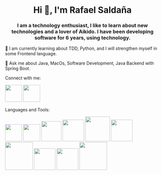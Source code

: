 
<!-- centralizar el h1 -->
<div align="center">
<h1>Hi 👋, I'm Rafael Saldaña</h1>
</div>
<h3 align="center">
I am a technology enthusiast, I like to learn about new technologies and a lover of Aikido. I have been developing software for 6 years, using technology.
</h3>
🌱 I am currently learning about TDD, Python, and I will strengthen myself in some Frontend language.

💬 Ask me about Java, MacOs, Software Development, Java Backend with Spring Boot.
<div>

Connect with me:


[<img height="55" src="/Users/rsaldana/Developer/Proyectos/Spring/rsaldanar/resources/linkedin.png" width="55"/>](https://www.linkedin.com/in/rafael-saldaña-richardson-8b4146b8)
[<img height="55" src="/Users/rsaldana/Developer/Proyectos/Spring/rsaldanar/resources/pngegg.png" width="55"/>](https://twitter.com/rsaldanar)
</div>

Languages and Tools:


[<img height="55" src="/Users/rsaldana/Developer/Proyectos/Spring/rsaldanar/resources/kisspng-logo-java-runtime-environment-programming-language-java-util-concurrentmodificationexception-Ãmer-5b6766ab5dba25.7100170215335031473839.png" width="55"/>](https://www.java.com/es/)
[<img height="55" src="/Users/rsaldana/Developer/Proyectos/Spring/rsaldanar/resources/clipart300342.png" width="55"/>](https://spring.io)
[<img height="65" src="/Users/rsaldana/Developer/Proyectos/Spring/rsaldanar/resources/pngwing.com.png" width="65"/>](https://www.openapis.org)
[<img height="70" src="/Users/rsaldana/Developer/Proyectos/Spring/rsaldanar/resources/pngwing.com-2.png" width="70"/>](https://www.postgresql.org)
[<img height="80" src="/Users/rsaldana/Developer/Proyectos/Spring/rsaldanar/resources/pngwing.com-3.png" width="80"/>](https://www.oracle.com)
[<img height="70" src="/Users/rsaldana/Developer/Proyectos/Spring/rsaldanar/resources/pngwing.com-4.png" width="70"/>](https://www.mysql.com)
[<img height="90" src="/Users/rsaldana/Developer/Proyectos/Spring/rsaldanar/resources/pngwing.com-5.png" width="90"/>](https://www.microsoft.com/en-us/sql-server/sql-server-downloads)
[<img height="70" src="/Users/rsaldana/Developer/Proyectos/Spring/rsaldanar/resources/pngwing.com-6.png" width="70"/>](https://www.linux.org)
[<img height="70" src="/Users/rsaldana/Developer/Proyectos/Spring/rsaldanar/resources/tomcat.png" width="70"/>](https://tomcat.apache.org)
[<img height="90" src="/Users/rsaldana/Developer/Proyectos/Spring/rsaldanar/resources/3-2-os-x-thumb.png" width="90"/>](https://www.apple.com/macos/)


